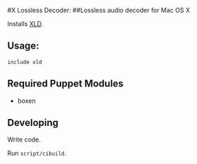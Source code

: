 #X Lossless Decoder:
##Lossless audio decoder for Mac OS X

Installs [XLD](http://tmkk.undo.jp/xld/index_e.html).


## Usage:

``` puppet
include xld
```

## Required Puppet Modules

* boxen

## Developing

Write code.

Run `script/cibuild`.